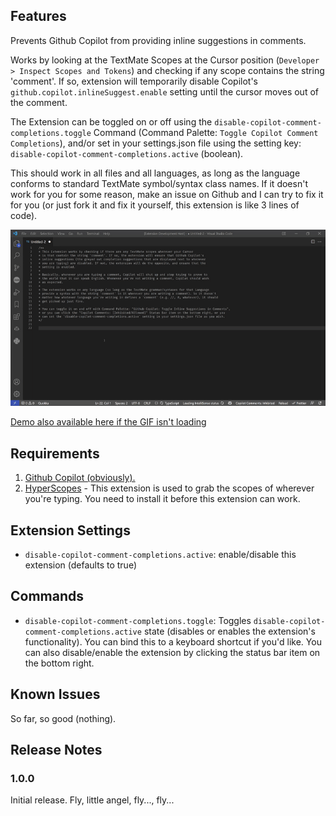 ## Features

Prevents Github Copilot from providing inline suggestions in comments.

Works by looking at the TextMate Scopes at the Cursor position (`Developer > Inspect Scopes and Tokens`) and checking if any scope contains the string 'comment'. If so, extension will temporarily disable Copilot's `github.copilot.inlineSuggest.enable` setting until the cursor moves out of the comment.

The Extension can be toggled on or off using the `disable-copilot-comment-completions.toggle` Command (Command Palette: `Toggle Copilot Comment Completions`), and/or set in your settings.json file using the setting key: `disable-copilot-comment-completions.active` (boolean).

This should work in all files and all languages, as long as the language conforms to standard TextMate symbol/syntax class names. If it doesn't work for you for some reason, make an issue on Github and I can try to fix it for you (or just fork it and fix it yourself, this extension is like 3 lines of code).

![demo](./media/demo.gif)

[Demo also available here if the GIF isn't loading](https://gfycat.com/quaintplayfulharrierhawk)

## Requirements

1. [Github Copilot (obviously).](https://marketplace.visualstudio.com/items?itemName=GitHub.copilot)
2. [HyperScopes](https://marketplace.visualstudio.com/items?itemName=draivin.hscopes) - This extension is used to grab the scopes of wherever you're typing. You need to install it before this extension can work.

## Extension Settings

* `disable-copilot-comment-completions.active`: enable/disable this extension (defaults to true)

## Commands

* `disable-copilot-comment-completions.toggle`: Toggles `disable-copilot-comment-completions.active` state (disables or enables the extension's functionality). You can bind this to a keyboard shortcut if you'd like. You can also disable/enable the extension by clicking the status bar item on the bottom right.

## Known Issues

So far, so good (nothing).

## Release Notes

### 1.0.0

Initial release. Fly, little angel, fly..., fly...

